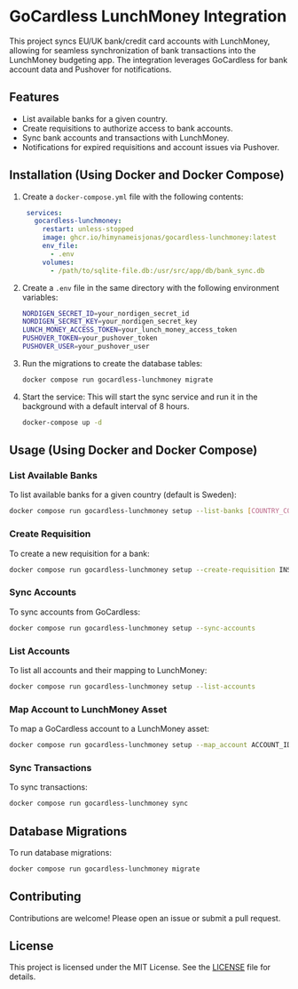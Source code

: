 # GoCardless LunchMoney Integration

This project syncs EU/UK bank/credit card accounts with LunchMoney, allowing for seamless synchronization of bank transactions into the LunchMoney budgeting app. The integration leverages GoCardless for bank account data and Pushover for notifications.

## Features

- List available banks for a given country.
- Create requisitions to authorize access to bank accounts.
- Sync bank accounts and transactions with LunchMoney.
- Notifications for expired requisitions and account issues via Pushover.

## Installation (Using Docker and Docker Compose)

1. Create a `docker-compose.yml` file with the following contents:

   ```yml
    services:
      gocardless-lunchmoney:
        restart: unless-stopped
        image: ghcr.io/himynameisjonas/gocardless-lunchmoney:latest
        env_file:
          - .env
        volumes:
          - /path/to/sqlite-file.db:/usr/src/app/db/bank_sync.db
   ```

2. Create a `.env` file in the same directory with the following environment variables:

   ```sh
   NORDIGEN_SECRET_ID=your_nordigen_secret_id
   NORDIGEN_SECRET_KEY=your_nordigen_secret_key
   LUNCH_MONEY_ACCESS_TOKEN=your_lunch_money_access_token
   PUSHOVER_TOKEN=your_pushover_token
   PUSHOVER_USER=your_pushover_user
   ```

3. Run the migrations to create the database tables:

   ```sh
   docker compose run gocardless-lunchmoney migrate
   ```

4. Start the service:
   This will start the sync service and run it in the background with a default interval of 8 hours.
   ```sh
   docker-compose up -d
   ```

## Usage (Using Docker and Docker Compose)

### List Available Banks

To list available banks for a given country (default is Sweden):

```sh
docker compose run gocardless-lunchmoney setup --list-banks [COUNTRY_CODE]
```

### Create Requisition

To create a new requisition for a bank:

```sh
docker compose run gocardless-lunchmoney setup --create-requisition INSTITUTION_ID
```

### Sync Accounts

To sync accounts from GoCardless:

```sh
docker compose run gocardless-lunchmoney setup --sync-accounts
```

### List Accounts

To list all accounts and their mapping to LunchMoney:

```sh
docker compose run gocardless-lunchmoney setup --list-accounts
```

### Map Account to LunchMoney Asset

To map a GoCardless account to a LunchMoney asset:

```sh
docker compose run gocardless-lunchmoney setup --map_account ACCOUNT_ID --map_asset ASSET_ID
```

### Sync Transactions

To sync transactions:

```sh
docker compose run gocardless-lunchmoney sync
```

## Database Migrations

To run database migrations:

```sh
docker compose run gocardless-lunchmoney migrate
```

## Contributing

Contributions are welcome! Please open an issue or submit a pull request.

## License

This project is licensed under the MIT License. See the [LICENSE](LICENSE) file for details.
